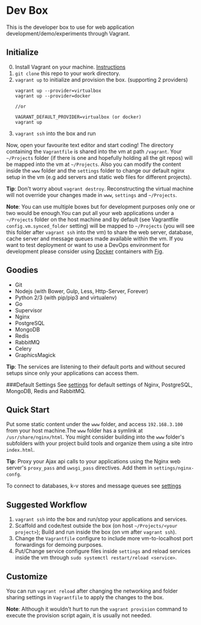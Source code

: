 Dev Box
=======
This is the developer box to use for web application development/demo/experiments through Vagrant.


Initialize
----------

0. Install Vagrant on your machine. [Instructions](https://docs.vagrantup.com/)
1. `git clone` this repo to your work directory.
2. `vagrant up` to initialize and provision the box. (supporting 2 providers)
    ```
    vagrant up --provider=virtualbox
    vagrant up --provider=docker

    //or

    VAGRANT_DEFAULT_PROVIDER=virtualbox (or docker)
    vagrant up
    ```
3. `vagrant ssh` into the box and run

Now, open your favourite text editor and start coding! The directory containing the `Vagrantfile` is shared into the vm at path `/vagrant`. Your `~/Projects` folder (if there is one and hopefully holding all the git repos) will be mapped into the vm at `~/Projects`. Also you can modify the content inside the `www` folder and the `settings` folder to change our default nginx setup in the vm (e.g add servers and static web files for different projects). 

**Tip**: Don't worry about `vagrant destroy`. Reconstructing the virtual machine will not override your changes made in `www`, `settings` and `~/Projects`.

**Note**: You can use multiple boxes but for development purposes only one or two would be enough.You can put all your web applications under a `~/Projects` folder on the host machine and by default (see Vagrantfile `config.vm.synced_folder` setting) will be mapped to `~/Projects` (you will see this folder after `vagrant ssh` into the vm) to share the web server, database, cache server and message queues made available within the vm. If you want to test deployment or want to use a DevOps environment for development please consider using [Docker](https://www.docker.com/) containers 
with [Fig](http://www.fig.sh/).


Goodies
-------

* Git
* Nodejs (with Bower, Gulp, Less, Http-Server, Forever)
* Python 2/3 (with pip/pip3 and virtualenv)
* Go
* Supervisor
* Nginx 
* PostgreSQL
* MongoDB
* Redis
* RabbitMQ
* Celery
* GraphicsMagick

**Tip**: The services are listening to their default ports and without secured setups since only your applications can access them. 

###Default Settings
See [settings](./settings/README.md) for default settings of Nginx, PostgreSQL, MongoDB, Redis and RabbitMQ.


Quick Start
-----------
Put some static content under the `www` folder, and access `192.168.3.100` from your host machine.The `www` folder has a symlink at `/usr/share/nginx/html`. You might consider building into the `www` folder's subfolders with your project build tools and organize them using a site intro `index.html`.

**Tip**: Proxy your Ajax api calls to your applications using the Nginx web server's `proxy_pass` and `uwsgi_pass` directives. Add them in `settings/nginx-confg`.

To connect to databases, k-v stores and message queues see [settings](./settings/README.md)


Suggested Workflow
------------------

1. `vagrant ssh` into the box and run/stop your applications and services.
2. Scaffold and code/test outside the box (on host `~/Projects/<your project>`); Build and run inside the box (on vm after `vagrant ssh`).
3. Change the `Vagrantfile` configure to include more vm-to-localhost port forwardings for demoing purposes.
4. Put/Change service configure files inside `settings` and reload services inside the vm through `sudo systemctl restart/reload <service>`.


Customize
---------
You can run `vagrant reload` after changing the networking and folder sharing settings in `Vagrantfile` to apply the changes to the box.

**Note**: Although it wouldn't hurt to run the `vagrant provision` command to execute the provision script again, it is usually not needed.
